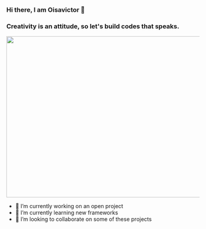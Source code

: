 ### Hi there, I am Oisavictor 👋

### Creativity is an attitude, so let's build codes that speaks.

<img src="https://user-images.githubusercontent.com/19577206/166230755-3f856330-6af0-4ee3-83af-32d74ad20dea.jpg" width="1108" height="420" />


- 🔭 I’m currently working on an open project
- 🌱 I’m currently learning new frameworks
- 👯 I’m looking to collaborate on some of these projects
<!--
- 🤔 I’m looking for help with ...
- 💬 Ask me about ...
- 📫 How to reach me: ...
- 😄 Pronouns: ...
- ⚡ Fun fact: ...


**Oisavictor/Oisavictor** is a ✨ _special_ ✨ repository because its `README.md` (this file) appears on your GitHub profile.

Here are some ideas to get you started:
-->
